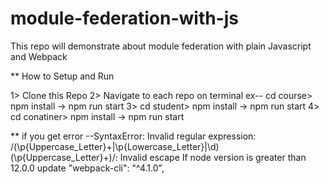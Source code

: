 # module-federation-with-js
This repo will demonstrate about module federation with plain Javascript and Webpack 

** How to Setup and Run

1> Clone this Repo
2> Navigate to each repo on terminal ex-- cd course> npm install -> npm run start
3> cd student> npm install -> npm run start
4> cd conatiner> npm install -> npm run start


** if you get error --SyntaxError: Invalid regular expression: /(\p{Uppercase_Letter}+|\p{Lowercase_Letter}|\d)(\p{Uppercase_Letter}+)/: Invalid escape
If node version is greater than 12.0.0 update "webpack-cli": "^4.1.0",

